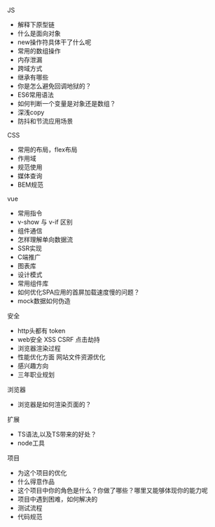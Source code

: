 JS
  - 解释下原型链
  - 什么是面向对象
  - new操作符具体干了什么呢
  - 常用的数组操作
  - 内存泄漏
  - 跨域方式
  - 继承有哪些
  - 你是怎么避免回调地狱的？
  - ES6常用语法
  - 如何判断一个变量是对象还是数组？
  - 深浅copy
  - 防抖和节流应用场景

CSS
  - 常用的布局，flex布局
  - 作用域
  - 规范使用
  - 媒体查询
  - BEM规范

vue
  - 常用指令
  - v-show 与 v-if 区别
  - 组件通信
  - 怎样理解单向数据流
  - SSR实现
  - C端推广
  - 图表库
  - 设计模式
  - 常用组件库
  - 如何优化SPA应用的首屏加载速度慢的问题？
  - mock数据如何伪造

安全
  - http头都有 token
  - web安全 XSS CSRF 点击劫持
  - 浏览器渲染过程
  - 性能优化方面 网站文件资源优化
  - 感兴趣方向
  - 三年职业规划

浏览器
  - 浏览器是如何渲染页面的？
  
扩展
  - TS语法,以及TS带来的好处？
  - node工具

项目
  - 为这个项目的优化
  - 什么得意作品
  - 这个项目中你的角色是什么？你做了哪些？哪里又能够体现你的能力呢
  - 项目中遇到困难，如何解决的
  - 测试流程
  - 代码规范
